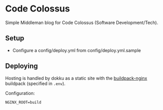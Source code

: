 Code Colossus
=============

Simple Middleman blog for Code Colossus (Software Development/Tech).

## Setup

* Configure a config/deploy.yml from config/deploy.yml.sample

## Deploying

Hosting is handled by dokku as a static site with the [buildpack-nginx](https://github.com/dokku/buildpack-nginx) buildpack (specified in `.env`).

Configuration:

    NGINX_ROOT=build
